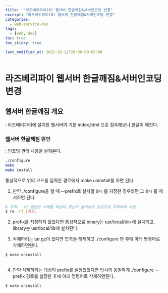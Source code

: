 ```yaml
---
title:  "라즈베리파이(8) 웹서버 한글깨짐&서버인코딩 변경"
excerpt: "라즈베리파이(8) 웹서버 한글깨짐&서버인코딩 변경"
categories:
  - web-service-dev
tags:
  - [web, dev]
toc: true
toc_sticky: true

last_modified_at: 2022-10-12T20:00:00-05:00
---
```


# 라즈베리파이 웹서버 한글깨짐&서버인코딩 변경
## 웹서버 한글깨짐 개요
  : 라즈베리파이에 설치한 웹서버의 기본 index,html 으로 접속해보니 한글이 깨진다.

### 웹서버 한글깨짐 원인
  : 인코딩 관려 내용을 살펴본다.



```bash
./configure
make
make install

```
  
통상적으로 위의 코드를 입력한 경로에서 make uninstall를 하면 된다.
   

1. 만약 ./configure을 할 때 --prefix로 설치할 `폴더` 를 지정한 경우라면 그 `폴더` 를 제거하면 된다.

```bash
# 주의: -rf 옵션은 삭제할 파일이 맞는지 물어보지 않으므로 주의하며 사용
$ rm -rf [경로] 
```
  
2. prefix를 지정하지 않았다면 통상적으로 binary는 usr/local/bin 에 설치되고,  library는 usr/local/lib에 설치된다.

3. 삭제하려는 tar.gz이 있다면 압축을 해제하고 ./configure 한 후에 아래 명령어로 삭제하면된다.

```bash
$ make uninstall
      
```

4. 만약 삭제하려는 대상이 prefix를 설정했었다면 당시와 동일하게 ./configure --prefix 경로를 설정한 후에 아래 명령어로 삭제하면된다.

```bash
$ make uninstall

```
